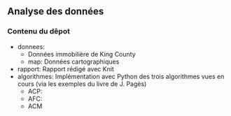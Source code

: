 ## Analyse des données

### Contenu du dêpot

* donnees:  
	* Données immobilière de King County
	* map: Données cartographiques
* rapport: Rapport rédigé avec Knit
* algorithmes: Implémentation avec Python des trois algorithmes vues en cours
  (via les exemples du livre de J. Pagès)
	* ACP:
	* AFC:
	* ACM

